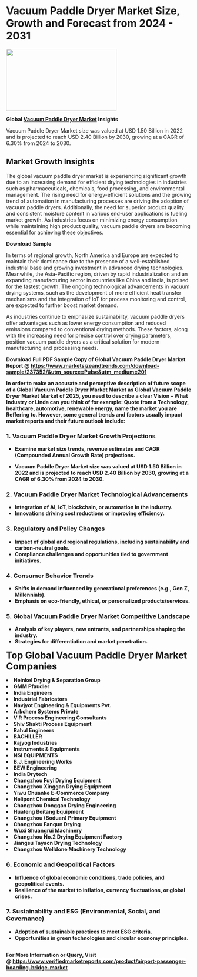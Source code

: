 <H1>Vacuum Paddle Dryer Market Size, Growth and Forecast from 2024 - 2031</H1><img class="aligncenter size-medium wp-image-584254" src="https://thirdeyenews.in/wp-content/uploads/2024/09/Global-Market-Research-300x168.jpeg" alt="" width="300" height="168" /><p><strong>Global&nbsp;<a href="https://www.marketsizeandtrends.com/download-sample/237352/&amp;utm_source=Pulse&amp;utm_medium=201">Vacuum Paddle Dryer Market</a> Insights</strong></p><p>Vacuum Paddle Dryer Market size was valued at USD 1.50 Billion in 2022 and is projected to reach USD 2.40 Billion by 2030, growing at a CAGR of 6.30% from 2024 to 2030.</p><p><h2>Market Growth Insights</h2> <p>The global vacuum paddle dryer market is experiencing significant growth due to an increasing demand for efficient drying technologies in industries such as pharmaceuticals, chemicals, food processing, and environmental management. The rising need for energy-efficient solutions and the growing trend of automation in manufacturing processes are driving the adoption of vacuum paddle dryers. Additionally, the need for superior product quality and consistent moisture content in various end-user applications is fueling market growth. As industries focus on minimizing energy consumption while maintaining high product quality, vacuum paddle dryers are becoming essential for achieving these objectives.</p> <p><strong>Download Sample</strong></p> <p>In terms of regional growth, North America and Europe are expected to maintain their dominance due to the presence of a well-established industrial base and growing investment in advanced drying technologies. Meanwhile, the Asia-Pacific region, driven by rapid industrialization and an expanding manufacturing sector in countries like China and India, is poised for the fastest growth. The ongoing technological advancements in vacuum drying systems, such as the development of more efficient heat transfer mechanisms and the integration of IoT for process monitoring and control, are expected to further boost market demand.</p> <p>As industries continue to emphasize sustainability, vacuum paddle dryers offer advantages such as lower energy consumption and reduced emissions compared to conventional drying methods. These factors, along with the increasing need for precise control over drying parameters, position vacuum paddle dryers as a critical solution for modern manufacturing and processing needs.</p> <p><strong></p><p><span class=""><strong>Download Full PDF Sample Copy of Global Vacuum Paddle Dryer Market Report</strong> @ <a href="https://www.marketsizeandtrends.com/download-sample/237352/&amp;utm_source=Pulse&amp;utm_medium=201" target="_blank">https://www.marketsizeandtrends.com/download-sample/237352/&amp;utm_source=Pulse&amp;utm_medium=201</a></span></p><p>In order to make an accurate and perceptive description of future scope of a Global&nbsp;Vacuum Paddle Dryer Market Market as Global&nbsp;Vacuum Paddle Dryer Market Market of 2025, you need to describe a clear Vision &ndash; What Industry or Linda can you think of for example: Quote from a Technology, healthcare, automotive, renewable energy, name the market you are Reffering to. However, some general trends and factors usually impact market reports and their future outlook include:</p><h3>1.&nbsp;<strong>Vacuum Paddle Dryer Market Growth Projections</strong></h3><ul><li>Examine market size trends, revenue estimates and CAGR (Compounded Annual Growth Rate) projections.</li><li><p>Vacuum Paddle Dryer Market size was valued at USD 1.50 Billion in 2022 and is projected to reach USD 2.40 Billion by 2030, growing at a CAGR of 6.30% from 2024 to 2030.</p></li></ul><h3>2.&nbsp;<strong>Vacuum Paddle Dryer Market Technological Advancements</strong></h3><ul><li>Integration of AI, IoT, blockchain, or automation in the industry.</li><li>Innovations driving cost reductions or improving efficiency.</li></ul><h3>3.&nbsp;<strong>Regulatory and Policy Changes</strong></h3><ul><li>Impact of global and regional regulations, including sustainability and carbon-neutral goals.</li><li>Compliance challenges and opportunities tied to government initiatives.</li></ul><h3>4.&nbsp;<strong>Consumer Behavior Trends</strong></h3><ul><li>Shifts in demand influenced by generational preferences (e.g., Gen Z, Millennials).</li><li>Emphasis on eco-friendly, ethical, or personalized products/services.</li></ul><h3>5.&nbsp;<strong>Global Vacuum Paddle Dryer Market Competitive Landscape</strong></h3><ul><li>Analysis of key players, new entrants, and partnerships shaping the industry.</li><li>Strategies for differentiation and market penetration.</li></ul><p data-pm-slice="1 1 []"><span style="color: inherit; font-family: inherit; font-size: 25px;">Top Global Vacuum Paddle Dryer Market Companies</span></p><div class="" data-test-id=""><p><li>Heinkel Drying & Separation Group</li><li> GMM Pfaudler</li><li> India Engineers</li><li> Industrial Fabricators</li><li> Navjyot Engineering & Equipments Pvt.</li><li> Arkchem Systems Private</li><li> V R Process Engineering Consultants</li><li> Shiv Shakti Process Equipment</li><li> Rahul Engineers</li><li> BACHILLER</li><li> Rajyog Industries</li><li> Instruments & Equipments</li><li> NSI EQUIPMENTS</li><li> B.J. Engineering Works</li><li> BEW Engineering</li><li> India Drytech</li><li> Changzhou Fuyi Drying Equipment</li><li> Changzhou Xinggan Drying Equipment</li><li> Yiwu Chuanke E-Commerce Company</li><li> Helipont Chemical Technology</li><li> Changzhou Donggan Drying Engineering</li><li> Huateng Beitang Equipment</li><li> Changzhou (Boduan) Primary Equipment</li><li> Changzhou Fanqun Drying</li><li> Wuxi Shuangrui Machinery</li><li> Changzhou No.2 Drying Equipment Factory</li><li> Jiangsu Tayacn Drying Technology</li><li> Changzhou Welldone Machinery Technology</li></p></div><h3>6.&nbsp;<strong>Economic and Geopolitical Factors</strong></h3><ul><li>Influence of global economic conditions, trade policies, and geopolitical events.</li><li>Resilience of the market to inflation, currency fluctuations, or global crises.</li></ul><h3>7.&nbsp;<strong>Sustainability and ESG (Environmental, Social, and Governance)</strong></h3><ul><li>Adoption of sustainable practices to meet ESG criteria.</li><li>Opportunities in green technologies and circular economy principles.</li></ul><h2><strong style="font-size: 14px;">For More Information or Query, Visit @&nbsp;</strong><a style="background-color: #ffffff; font-size: 14px;" href="https://www.marketsizeandtrends.com/report/vacuum-paddle-dryer-market/" target="_blank">https://www.verifiedmarketreports.com/product/airport-passenger-boarding-bridge-market</a></h2>
